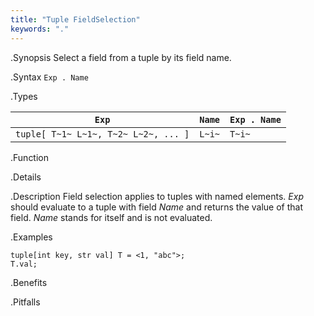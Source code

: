 ```yaml
---
title: "Tuple FieldSelection"
keywords: "."
---
```


.Synopsis
Select a field from a tuple by its field name.

.Syntax
`Exp . Name`

.Types


| `Exp`                                 | `Name` | `Exp . Name` |
| --- | --- | --- |
|`tuple[ T~1~ L~1~, T~2~ L~2~, ... ]` |  `L~i~` | `T~i~`         |


.Function

.Details

.Description
Field selection applies to tuples with named elements.
_Exp_ should evaluate to a tuple with field _Name_ and returns the value of that field.
_Name_ stands for itself and is not evaluated.

.Examples
```rascal-shell
tuple[int key, str val] T = <1, "abc">;
T.val;
```

.Benefits

.Pitfalls


